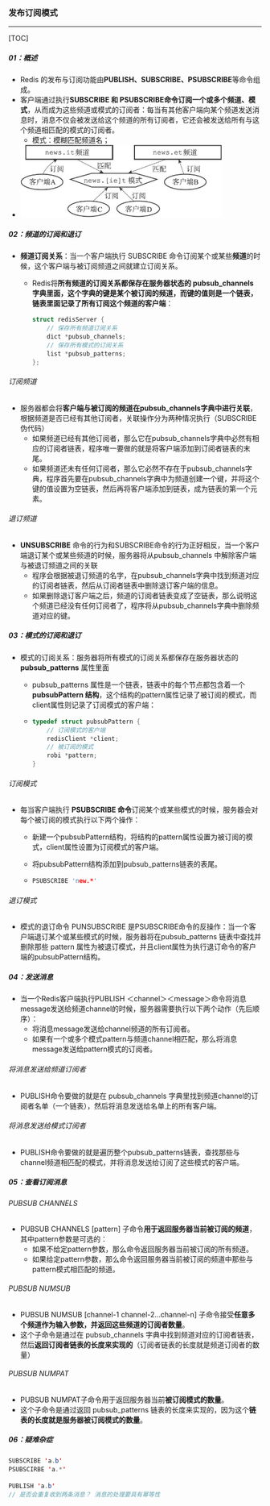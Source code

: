 ### 发布订阅模式

------

[TOC]

##### 01：概述

- Redis  的发布与订阅功能由**PUBLISH、SUBSCRIBE、PSUBSCRIBE**等命令组成。
- 客户端通过执行**SUBSCRIBE 和 PSUBSCRIBE命令订阅一个或多个频道、模式**，从而成为这些频道或模式的订阅者：每当有其他客户端向某个频道发送消息时，消息不仅会被发送给这个频道的所有订阅者，它还会被发送给所有与这个频道相匹配的模式的订阅者。
  - 模式：模糊匹配频道名；
- <img src="https://github.com/likang315/Middleware/blob/master/06：Redis/photos/publish_subscribe.png?raw=true" style="zoom:60%;" />

##### 02：频道的订阅和退订

- **频道订阅关系**：当一个客户端执行 SUBSCRIBE 命令订阅某个或某些**频道**的时候，这个客户端与被订阅频道之间就建立订阅关系。

  - Redis将**所有频道的订阅关系都保存在服务器状态的 pubsub_channels 字典里面，这个字典的键是某个被订阅的频道，而键的值则是一个链表，链表里面记录了所有订阅这个频道的客户端**：

    ```c
    struct redisServer {
    	// 保存所有频道订阅关系
    	dict *pubsub_channels;
        // 保存所有模式的订阅关系
        list *pubsub_patterns;
    };
    ```

###### 订阅频道

- 服务器都会将**客户端与被订阅的频道在pubsub_channels字典中进行关联**，根据频道是否已经有其他订阅者，关联操作分为两种情况执行（SUBSCRIBE 伪代码）
  - 如果频道已经有其他订阅者，那么它在pubsub_channels字典中必然有相应的订阅者链表，程序唯一要做的就是将客户端添加到订阅者链表的末尾。
  - 如果频道还未有任何订阅者，那么它必然不存在于pubsub_channels字典，程序首先要在pubsub_channels字典中为频道创建一个键，并将这个键的值设置为空链表，然后再将客户端添加到链表，成为链表的第一个元素。

###### 退订频道

- **UNSUBSCRIBE** 命令的行为和SUBSCRIBE命令的行为正好相反，当一个客户端退订某个或某些频道的时候，服务器将从pubsub_channels 中解除客户端与被退订频道之间的关联
  - 程序会根据被退订频道的名字，在pubsub_channels字典中找到频道对应的订阅者链表，然后从订阅者链表中删除退订客户端的信息。
  - 如果删除退订客户端之后，频道的订阅者链表变成了空链表，那么说明这个频道已经没有任何订阅者了，程序将从pubsub_channels字典中删除频道对应的键。

##### 03：模式的订阅和退订

- 模式的订阅关系：服务器将所有模式的订阅关系都保存在服务器状态的 **pubsub_patterns** 属性里面

  - pubsub_patterns 属性是一个链表，链表中的每个节点都包含着一个**pubsubPattern 结构**，这个结构的pattern属性记录了被订阅的模式，而client属性则记录了订阅模式的客户端：

  - ```c
    typedef struct pubsubPattern {
    	// 订阅模式的客户端
    	redisClient *client;
    	// 被订阅的模式
    	robi *pattern;
    }
    ```

###### 订阅模式

- 每当客户端执行 **PSUBSCRIBE 命令**订阅某个或某些模式的时候，服务器会对每个被订阅的模式执行以下两个操作：

  - 新建一个pubsubPattern结构，将结构的pattern属性设置为被订阅的模式，client属性设置为订阅模式的客户端。

  - 将pubsubPattern结构添加到pubsub_patterns链表的表尾。

  - ```c
    PSUBSCRIBE 'new.*'
    ```

###### 退订模式

- 模式的退订命令 PUNSUBSCRIBE 是PSUBSCRIBE命令的反操作：当一个客户端退订某个或某些模式的时候，服务器将在pubsub_patterns 链表中查找并删除那些 pattern 属性为被退订模式，并且client属性为执行退订命令的客户端的pubsubPattern结构。 

##### 04：发送消息

- 当一个Redis客户端执行PUBLISH ＜channel＞＜message＞命令将消息message发送给频道channel的时候，服务器需要执行以下两个动作（先后顺序）：
  - 将消息message发送给channel频道的所有订阅者。
  - 如果有一个或多个模式pattern与频道channel相匹配，那么将消息message发送给pattern模式的订阅者。

######  将消息发送给频道订阅者

- PUBLISH命令要做的就是在 pubsub_channels 字典里找到频道channel的订阅者名单（一个链表），然后将消息发送给名单上的所有客户端。

###### 将消息发送给模式订阅者

- PUBLISH命令要做的就是遍历整个pubsub_patterns链表，查找那些与channel频道相匹配的模式，并将消息发送给订阅了这些模式的客户端。

##### 05：查看订阅消息

######  PUBSUB CHANNELS

- PUBSUB CHANNELS [pattern] 子命令**用于返回服务器当前被订阅的频道**，其中pattern参数是可选的：
  - 如果不给定pattern参数，那么命令返回服务器当前被订阅的所有频道。
  - 如果给定pattern参数，那么命令返回服务器当前被订阅的频道中那些与pattern模式相匹配的频道。

###### PUBSUB NUMSUB

- PUBSUB NUMSUB [channel-1 channel-2...channel-n] 子命令接受**任意多个频道作为输入参数，并返回这些频道的订阅者数量**。
- 这个子命令是通过在 pubsub_channels 字典中找到频道对应的订阅者链表，然后**返回订阅者链表的长度来实现的**（订阅者链表的长度就是频道订阅者的数量）

###### PUBSUB NUMPAT

- PUBSUB NUMPAT子命令用于返回服务器当前**被订阅模式的数量**。
- 这个子命令是通过返回 pubsub_patterns 链表的长度来实现的，因为这个**链表的长度就是服务器被订阅模式的数量**。

##### 06：疑难杂症

```java
SUBSCRIBE 'a.b'
PSUBSCIRBE 'a.*'

PUBLISH 'a.b'
// 是否会重复收到两条消息？ 消息的处理要具有幂等性
```

